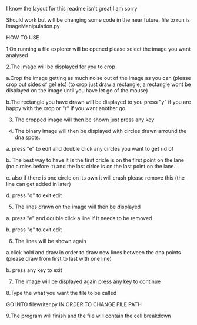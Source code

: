I know the layout for this readme isn't great I am sorry

Should work but will be changing some code in the near future.
file to run is ImageManipulation.py

HOW TO USE

1.On running a file explorer will be opened please select the image you want analysed 

2.The image will be displayed for you to crop

  a.Crop the image getting as much noise out of the image as you can (please crop out sides of gel etc) (to crop just draw a rectangle,
     a rectangle wont be displayed on the image until you have let go of the mouse)
     
  b.The rectangle you have drawn will be displayed to you press "y" if you are happy with the crop or "r" if you want another go
  
3. The cropped image will then be shown just press any key

4. The binary image will then be displayed with circles drawn arround the dna spots.

  a. press "e" to edit and double click any circles you want to get rid of
  
  b. The best way to have it is the first cricle is on the first point on the lane (no circles before it) and the last cirlce is on the 
      last point on the lane.
      
  c. also if there is one circle on its own it will crash please remove this (the line can get added in later)
  
  d. press "q" to exit edit
  
5. The lines drawn on the image will then be displayed

  a.  press "e" and double click a line if it needs to be removed
  
  b. press "q" to exit edit
  
6. The lines will be shown again

  a.click hold and draw in order to draw new lines between the dna points (please draw from first to last with one line)
  
  b. press any key to exit
  
7. The image will be displayed again press any key to continue

8.Type the what you want the file to be called

GO INTO filewriter.py IN ORDER TO CHANGE FILE PATH 

9.The program will finish and the file will contain the cell breakdown
  
